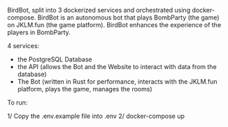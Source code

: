 BirdBot, split into 3 dockerized services and orchestrated using docker-compose.
BirdBot is an autonomous bot that plays BombParty (the game) on JKLM.fun (the game platform). 
BirdBot enhances the experience of the players in BombParty.

4 services:
- the PostgreSQL Database
- the API (allows the Bot and the Website to interact with data from the database)
- The Bot (written in Rust for performance, interacts with the JKLM.fun platform, plays the game, manages the rooms)

To run:

1/ Copy the .env.example file into .env
2/ docker-compose up
